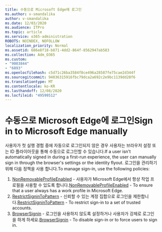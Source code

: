 ```yaml
---
title: 수동으로 Microsoft Edge에 로그인
ms.author: v-smandalika
author: v-smandalika
ms.date: 12/03/2020
ms.audience: ITPro
ms.topic: article
ms.service: o365-administration
ROBOTS: NOINDEX, NOFOLLOW
localization_priority: Normal
ms.assetid: 686e8f18-b871-4dd2-864f-8562947ab583
ms.collection: Adm_O365
ms.custom:
- "9003844"
- "6893"
ms.openlocfilehash: c5d71c26ba3584f8ce496a28587fe75cae2d344f
ms.sourcegitcommit: 94036315916fbc79dca2a692c2e9bc1139dd28f6
ms.translationtype: MT
ms.contentlocale: ko-KR
ms.lasthandoff: 12/08/2020
ms.locfileid: "49599512"
---
```

# <a name="sign-in-to-microsoft-edge-manually"></a><span data-ttu-id="cbe5d-102">수동으로 Microsoft Edge에 로그인</span><span class="sxs-lookup"><span data-stu-id="cbe5d-102">Sign in to Microsoft Edge manually</span></span>

<span data-ttu-id="cbe5d-103">사용자가 첫 실행 경험 중에 자동으로 로그인되지 않은 경우 사용자는 브라우저 설정 또는 ID 플라이아웃을 통해 수동으로 로그인할 수 있습니다.</span><span class="sxs-lookup"><span data-stu-id="cbe5d-103">If a user isn't automatically signed in during a first-run experience, the user can manually sign in through the browser's settings or the identity flyout.</span></span> <span data-ttu-id="cbe5d-104">로그인을 관리하기 위해 다음 정책을 사용 합니다.</span><span class="sxs-lookup"><span data-stu-id="cbe5d-104">To manage sign-in, use the following policies:</span></span>

1. <span data-ttu-id="cbe5d-105">[NonRemovableProfileEnabled](https://docs.microsoft.com/deployedge/microsoft-edge-policies#nonremovableprofileenabled) - 사용자가 Microsoft Edge에서 항상 작업 프로필을 사용할 수 있도록 합니다.</span><span class="sxs-lookup"><span data-stu-id="cbe5d-105">[NonRemovableProfileEnabled](https://docs.microsoft.com/deployedge/microsoft-edge-policies#nonremovableprofileenabled) - To ensure that a user always has a work profile in Microsoft Edge.</span></span>
2. <span data-ttu-id="cbe5d-106">[RestrictSigninToPattern](https://docs.microsoft.com/deployedge/microsoft-edge-policies#restrictsignintopattern) - 신뢰할 수 있는 계정 집합으로 로그인을 제한합니다.</span><span class="sxs-lookup"><span data-stu-id="cbe5d-106">[RestrictSigninToPattern](https://docs.microsoft.com/deployedge/microsoft-edge-policies#restrictsignintopattern) - To restrict sign-in to a set of trusted accounts.</span></span>
3. <span data-ttu-id="cbe5d-107">[BrowserSignin](https://docs.microsoft.com/deployedge/microsoft-edge-policies#browsersignin) - 로그인을 사용하지 않도록 설정하거나 사용자가 강제로 로그인을 하게 하세요.</span><span class="sxs-lookup"><span data-stu-id="cbe5d-107">[BrowserSignin](https://docs.microsoft.com/deployedge/microsoft-edge-policies#browsersignin) - To disable sign-in or to force users to sign in.</span></span>

